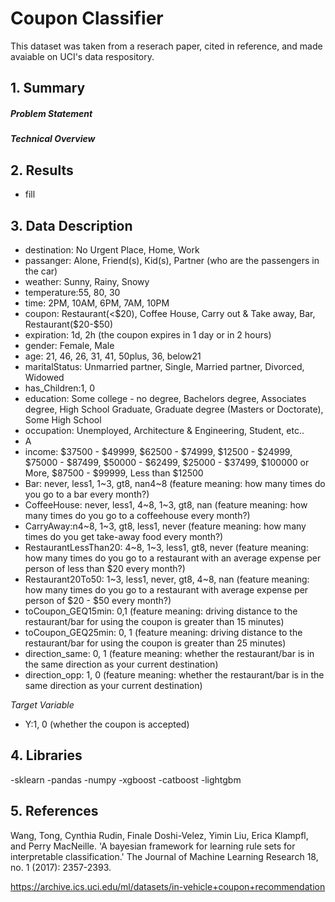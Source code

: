 # Coupon Classifier
This dataset was taken from a reserach paper, cited in reference, and made avaiable on UCI's data respository.  

## 1. Summary 

##### Problem Statement


##### Technical Overview


## 2. Results

- fill

  
## 3. Data Description

- destination: No Urgent Place, Home, Work
- passanger: Alone, Friend(s), Kid(s), Partner (who are the passengers in the car)
- weather: Sunny, Rainy, Snowy
- temperature:55, 80, 30
- time: 2PM, 10AM, 6PM, 7AM, 10PM
- coupon: Restaurant(<$20), Coffee House, Carry out & Take away, Bar, Restaurant($20-$50)
- expiration: 1d, 2h (the coupon expires in 1 day or in 2 hours)
- gender: Female, Male
- age: 21, 46, 26, 31, 41, 50plus, 36, below21
- maritalStatus: Unmarried partner, Single, Married partner, Divorced, Widowed
- has_Children:1, 0
- education: Some college - no degree, Bachelors degree, Associates degree, High School Graduate, Graduate degree (Masters or Doctorate), Some High School
- occupation: Unemployed, Architecture & Engineering, Student, etc..
- A
- income: $37500 - $49999, $62500 - $74999, $12500 - $24999, $75000 - $87499,
$50000 - $62499, $25000 - $37499, $100000 or More, $87500 - $99999, Less than $12500
- Bar: never, less1, 1~3, gt8, nan4~8 (feature meaning: how many times do you go to a bar every month?)
- CoffeeHouse: never, less1, 4~8, 1~3, gt8, nan (feature meaning: how many times do you go to a coffeehouse every month?)
- CarryAway:n4~8, 1~3, gt8, less1, never (feature meaning: how many times do you get take-away food every month?)
- RestaurantLessThan20: 4~8, 1~3, less1, gt8, never (feature meaning: how many times do you go to a restaurant with an average expense per person of less than $20 every month?)
- Restaurant20To50: 1~3, less1, never, gt8, 4~8, nan (feature meaning: how many times do you go to a restaurant with average expense per person of $20 - $50 every month?)
- toCoupon_GEQ15min: 0,1 (feature meaning: driving distance to the restaurant/bar for using the coupon is greater than 15 minutes)
- toCoupon_GEQ25min: 0, 1 (feature meaning: driving distance to the restaurant/bar for using the coupon is greater than 25 minutes)
- direction_same: 0, 1 (feature meaning: whether the restaurant/bar is in the same direction as your current destination)
- direction_opp: 1, 0 (feature meaning: whether the restaurant/bar is in the same direction as your current destination)

*Target Variable*
- Y:1, 0 (whether the coupon is accepted)

  
## 4. Libraries
-sklearn
-pandas
-numpy
-xgboost
-catboost
-lightgbm

## 5. References
Wang, Tong, Cynthia Rudin, Finale Doshi-Velez, Yimin Liu, Erica Klampfl, and Perry MacNeille. 'A bayesian framework for learning rule sets for interpretable classification.' The Journal of Machine Learning Research 18, no. 1 (2017): 2357-2393.

https://archive.ics.uci.edu/ml/datasets/in-vehicle+coupon+recommendation
